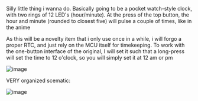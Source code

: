 Silly little thing i wanna do. Basically going to be a pocket watch-style clock, with two rings of 12 LED's (hour/minute).
At the press of the top button, the hour and minute (rounded to closest five) will pulse a couple of times, like in the anime

As this will be a novelty item that i only use once in a while, i will forgo a proper RTC, and just rely on the MCU itself for timekeeping. 
To work with the one-button interface of the original, I will set it such that a long-press will set the time to 12 o'clock, so you will simply set it at 12 am or pm

![image](https://github.com/user-attachments/assets/b4641052-950c-427c-a724-a87a4b9a3a67)


VERY organized scematic:

![image](https://github.com/user-attachments/assets/83958388-5268-49c8-95af-034e015e63ec)
